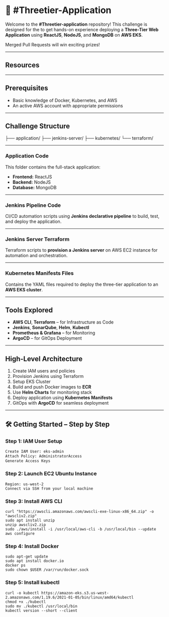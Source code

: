 # 🚀 #Threetier-Application

Welcome to the **#Threetier-application** repository! This challenge is designed for the  to get hands-on experience deploying a **Three-Tier Web Application** using **ReactJS**, **NodeJS**, and **MongoDB** on **AWS EKS**.

Merged Pull Requests will win exciting prizes! 

---

##  Resources


---

##  Prerequisites

- Basic knowledge of Docker, Kubernetes, and AWS
- An active AWS account with appropriate permissions

---

##  Challenge Structure

├── application/
├── jenkins-server/
├── kubernetes/
└── terraform/


---

###  Application Code

This folder contains the full-stack application:

- **Frontend:** ReactJS  
- **Backend:** NodeJS  
- **Database:** MongoDB  

---

###  Jenkins Pipeline Code

CI/CD automation scripts using **Jenkins declarative pipeline** to build, test, and deploy the application.

---

###  Jenkins Server Terraform

Terraform scripts to **provision a Jenkins server** on AWS EC2 instance for automation and orchestration.

---

###  Kubernetes Manifests Files

Contains the YAML files required to deploy the three-tier application to an **AWS EKS cluster**.

---

##  Tools Explored

- **AWS CLI**, **Terraform** – for Infrastructure as Code
- **Jenkins**, **SonarQube**, **Helm**, **Kubectl**
- **Prometheus & Grafana** – for Monitoring
- **ArgoCD** – for GitOps Deployment

---

##  High-Level Architecture

1. Create IAM users and policies
2. Provision Jenkins using Terraform
3. Setup EKS Cluster
4. Build and push Docker images to **ECR**
5. Use **Helm Charts** for monitoring stack
6. Deploy application using **Kubernetes Manifests**
7. GitOps with **ArgoCD** for seamless deployment

---

## 🛠 Getting Started – Step by Step

###  Step 1: IAM User Setup

```bash
Create IAM User: eks-admin
Attach Policy: AdministratorAccess
Generate Access Keys
```

###  Step 2: Launch EC2 Ubuntu Instance
```
Region: us-west-2
Connect via SSH from your local machine
```

###  Step 3: Install AWS CLI
```
curl "https://awscli.amazonaws.com/awscli-exe-linux-x86_64.zip" -o "awscliv2.zip"
sudo apt install unzip
unzip awscliv2.zip
sudo ./aws/install -i /usr/local/aws-cli -b /usr/local/bin --update
aws configure
```

###  Step 4: Install Docker
```
sudo apt-get update
sudo apt install docker.io
docker ps
sudo chown $USER /var/run/docker.sock
```


###  Step 5: Install kubectl

```
curl -o kubectl https://amazon-eks.s3.us-west-2.amazonaws.com/1.19.6/2021-01-05/bin/linux/amd64/kubectl
chmod +x ./kubectl
sudo mv ./kubectl /usr/local/bin
kubectl version --short --client

```